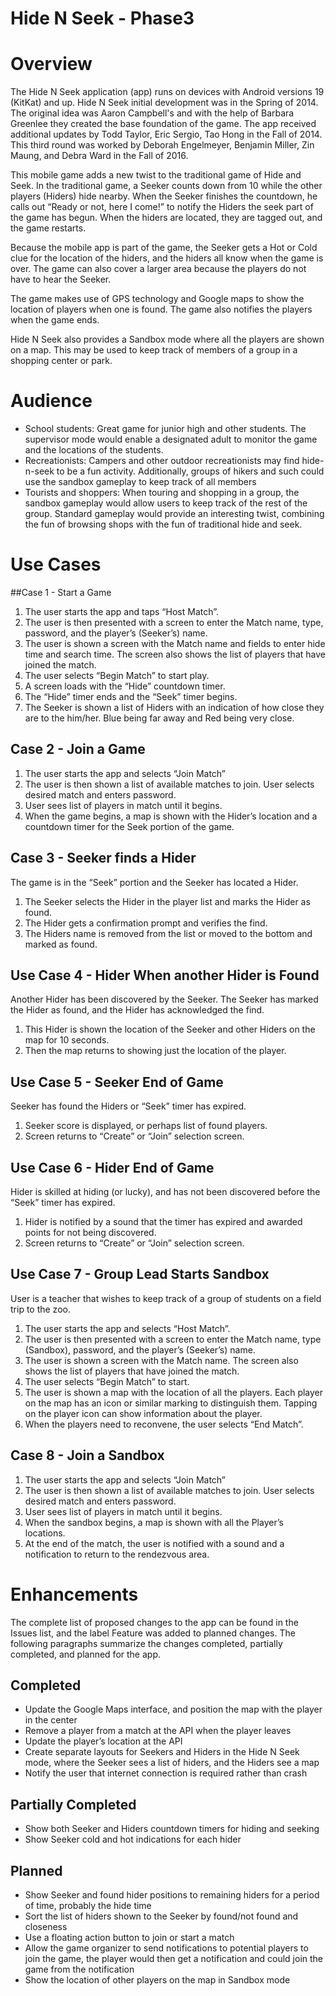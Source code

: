 Hide N Seek - Phase3
================

# Overview
The Hide N Seek application (app) runs on devices with Android versions 19 (KitKat) and up.
Hide N Seek initial development was in the Spring of 2014. The original idea was
Aaron Campbell's and with the help of Barbara Greenlee they created the base foundation
of the game. The app received additional updates by Todd Taylor, Eric Sergio, Tao Hong in
the Fall of 2014.  This third round was worked by Deborah Engelmeyer, Benjamin Miller,
Zin Maung, and Debra Ward in the Fall of 2016.

This mobile game adds a new twist to the traditional game of Hide and Seek.  In the
traditional game, a Seeker counts down from 10 while the other players (Hiders) hide nearby.
When the Seeker finishes the countdown, he calls out “Ready or not, here I come!” to notify
the Hiders the seek part of the game has begun.
When the hiders are located, they are tagged out, and the game restarts.

Because the mobile app is part of the game, the Seeker gets a Hot or Cold clue for the
location of the hiders, and the hiders all know when the game is over.  The game can also
cover a larger area because the players do not have to hear the Seeker.

The game makes use of GPS technology and Google maps to show the location of players when
one is found.  The game also notifies the players when the game ends.

Hide N Seek also provides a Sandbox mode where all the players are shown on a map.
This may be used to keep track of members of a group in a shopping center or park.

# Audience
* School students: Great game for junior high and other students. The supervisor mode would
enable a designated adult to monitor the game and the locations of the students.
* Recreationists: Campers and other outdoor recreationists may find hide-n-seek to be a
fun activity. Additionally, groups of hikers and such could use the sandbox gameplay to
keep track of all members
* Tourists and shoppers: When touring and shopping in a group, the sandbox gameplay would
 allow users to keep track of the rest of the group. Standard gameplay would provide an interesting twist, combining the fun of browsing shops with the fun of traditional hide and seek.

# Use Cases
##Case 1 - Start a Game
1. The user starts the app and taps “Host Match”.
1. The user is then presented with a screen to enter the Match name, type, password, and the player’s (Seeker’s) name.
1. The user is shown a screen with the Match name and fields to enter hide time and search time.  The screen also shows the list of players that have joined the match.
1. The user selects “Begin Match” to start play.
1. A screen loads with the “Hide” countdown timer.
1. The “Hide” timer ends and the “Seek” timer begins.
1. The Seeker is shown a list of Hiders with an indication of how close they are to the him/her.  Blue being far away and Red being very close.
## Case 2 - Join a Game
1. The user starts the app and selects “Join Match”
1. The user is then shown a list of available matches to join.  User selects desired match and enters password.
1. User sees list of players in match until it begins.
1. When the game begins, a map is shown with the Hider’s location and a countdown timer for the Seek portion of the game.
## Case 3 - Seeker finds a Hider
The game is in the “Seek” portion and the Seeker has located a Hider.
1. The Seeker selects the Hider in the player list and marks the Hider as found.
1. The Hider gets a confirmation prompt and verifies the find.
1. The Hiders name is removed from the list or moved to the bottom and marked as found.
## Use Case 4 - Hider When another Hider is Found
Another Hider has been discovered by the Seeker.  The Seeker has marked the Hider as found, and the Hider has acknowledged the find.
1. This Hider is shown the location of the Seeker and other Hiders on the map for 10 seconds.
1. Then the map returns to showing just the location of the player.
## Use Case 5 - Seeker End of Game
Seeker has found the Hiders or “Seek” timer has expired.
1. Seeker score is displayed, or perhaps list of found players.
1. Screen returns to “Create” or “Join” selection screen.
## Use Case 6 - Hider End of Game
Hider is skilled at hiding (or lucky), and has not been discovered before the “Seek” timer has expired.
1. Hider is notified by a sound that the timer has expired and awarded points for not being discovered.
1. Screen returns to “Create” or “Join” selection screen.
## Use Case 7 - Group Lead Starts Sandbox
User is a teacher that wishes to keep track of a group of students on a field trip to the zoo.
1. The user starts the app and selects “Host Match”.
1. The user is then presented with a screen to enter the Match name, type (Sandbox), password, and the player’s (Seeker’s) name.
1. The user is shown a screen with the Match name.  The screen also shows the list of players that have joined the match.
1. The user selects “Begin Match” to start.
1. The user is shown a map with the location of all the players.  Each player on the map has an icon or similar marking to distinguish them.  Tapping on the player icon can show information about the player.
1. When the players need to reconvene, the user selects “End Match”.
## Case 8 - Join a Sandbox
1. The user starts the app and selects “Join Match”
1. The user is then shown a list of available matches to join.  User selects desired match and enters password.
1. User sees list of players in match until it begins.
1. When the sandbox begins, a map is shown with all the Player’s locations.
1. At the end of the match, the user is notified with a sound and a notification to return to the rendezvous area.
# Enhancements
The complete list of proposed changes to the app can be found in the Issues list, and the label Feature was added to planned changes.  The following paragraphs summarize the changes completed, partially completed, and planned for the app.
## Completed
* Update the Google Maps interface, and position the map with the player in the center
* Remove a player from a match at the API when the player leaves
* Update the player’s location at the API
* Create separate layouts for Seekers and Hiders in the Hide N Seek mode, where the Seeker sees a list of hiders, and the Hiders see a map
* Notify the user that internet connection is required rather than crash
## Partially Completed
* Show both Seeker and Hiders countdown timers for hiding and seeking
* Show Seeker cold and hot indications for each hider
## Planned
* Show Seeker and found hider positions to remaining hiders for a period of time, probably the hide time
* Sort the list of hiders shown to the Seeker by found/not found and closeness
* Use a floating action button to join or start a match
* Allow the game organizer to send notifications to potential players to join the game, the player would then get a notification and could join the game from the notification
* Show the location of other players on the map in Sandbox mode
